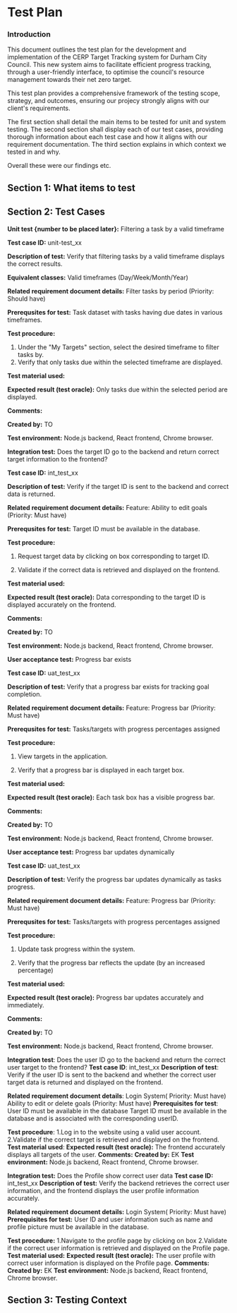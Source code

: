 # Test Plan
### Introduction

This document outlines the test plan for the development and implementation of the CERP Target Tracking system for Durham City Council. This new system aims to facilitate efficient progress tracking, through a user-friendly interface, to optimise the council's resource management towards their net zero target.

This test plan provides a comprehensive framework of the testing scope, strategy, and outcomes, ensuring our projecy strongly aligns with our client's requirements.

The first section shall detail the main items to be tested for unit and system testing. The second section shall display each of our test cases, providing thorough information about each test case and how it aligns with our requirement documentation. The third section explains in which context we tested in and why.

Overall these were our findings etc.

## Section 1: What items to test

## Section 2: Test Cases

**Unit test {number to be placed later}:** Filtering a task by a valid timeframe

**Test case ID:** unit-test_xx

**Description of test:** Verify that filtering tasks by a valid timeframe displays the correct results.

**Equivalent classes:** Valid timeframes (Day/Week/Month/Year)

**Related requirement document details:** Filter tasks by period (Priority: Should have)

**Prerequsites for test:** Task dataset with tasks having due dates in various timeframes.

**Test procedure:**  
  1. Under the "My Targets" section, select the desired timeframe to filter tasks by.                                                              							         
  2. Verify that only tasks due within the selected timeframe are displayed.

**Test material used:** 

**Expected result (test oracle):** Only tasks due within the selected period are displayed.

**Comments:**

**Created by:** TO

**Test environment:** Node.js backend, React frontend, Chrome browser.


**Integration test:** Does the target ID go to the backend and return correct target information to the frontend?

**Test case ID:** int_test_xx

**Description of test:** Verify if the target ID is sent to the backend and correct data is returned.

**Related requirement document details:** Feature: Ability to edit goals (Priority: Must have)

**Prerequsites for test:** Target ID must be available in the database.

**Test procedure:**  
  1. Request target data by clicking on box corresponding to target ID.

  2. Validate if the correct data is retrieved and displayed on the frontend.

**Test material used:** 

**Expected result (test oracle):** Data corresponding to the target ID is displayed accurately on the frontend.

**Comments:**

**Created by:** TO

**Test environment:** Node.js backend, React frontend, Chrome browser.


**User acceptance test:** Progress bar exists

**Test case ID:** uat_test_xx

**Description of test:** Verify that a progress bar exists for tracking goal completion.

**Related requirement document details:** Feature: Progress bar (Priority: Must have)

**Prerequsites for test:** Tasks/targets with progress percentages assigned

**Test procedure:**  
  1. View targets in the application.

  2. Verify that a progress bar is displayed in each target box.

**Test material used:** 

**Expected result (test oracle):** Each task box has a visible progress bar.

**Comments:**

**Created by:** TO

**Test environment:** Node.js backend, React frontend, Chrome browser.


**User acceptance test:** Progress bar updates dynamically

**Test case ID:** uat_test_xx

**Description of test:** Verify the progress bar updates dynamically as tasks progress.

**Related requirement document details:** Feature: Progress bar (Priority: Must have)

**Prerequsites for test:** Tasks/targets with progress percentages assigned

**Test procedure:**  
  1. Update task progress within the system.

  2. Verify that the progress bar reflects the update (by an increased percentage)

**Test material used:** 

**Expected result (test oracle):** Progress bar updates accurately and immediately.

**Comments:**

**Created by:** TO

**Test environment:** Node.js backend, React frontend, Chrome browser.


**Integration test**: Does the user ID go to the backend and return the correct user target to the frontend?
**Test case ID**: int_test_xx
**Description of test**: Verify if the user ID is sent to the backend and whether the correct user target data is returned and displayed on the frontend.


**Related requirement document details**: Login System( Priority: Must have)
Ability to edit or delete goals (Priority: Must have)
**Prerequisites for test**:
User ID must be available in the database
Target ID must be available in the database and is associated with the corresponding userID.

**Test procedure**:
       1.Log in to the website using a valid user account.
       2.Validate if the correct target is retrieved and displayed on the frontend.
**Test material used**:
**Expected result (test oracle):** The frontend accurately displays all targets of the user.
**Comments:**
**Created by:** EK
**Test environment:** Node.js backend, React frontend, Chrome browser.




**Integration test:** Does the Profile show correct user data 
**Test case ID:** int_test_xx
**Description of test:** Verify the backend retrieves the correct user information, and the frontend displays the user profile information accurately.


**Related requirement document details:** Login System( Priority: Must have)
**Prerequisites for test:**
User ID and user information such as name and profile picture must be available in the database.


**Test procedure:**
       1.Navigate to  the profile page by clicking on box
       2.Validate if the correct user information is retrieved and displayed on the Profile page.
**Test material used:**
**Expected result (test oracle):** The user profile with correct user information is displayed on the Profile page.
**Comments:**
**Created by:** EK
**Test environment:** Node.js backend, React frontend, Chrome browser.





## Section 3: Testing Context
